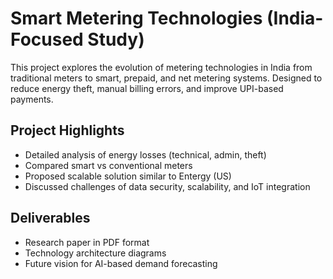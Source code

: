# Smart Metering Technologies (India-Focused Study)

This project explores the evolution of metering technologies in India from traditional meters to smart, prepaid, and net metering systems. Designed to reduce energy theft, manual billing errors, and improve UPI-based payments.

##  Project Highlights
- Detailed analysis of energy losses (technical, admin, theft)
- Compared smart vs conventional meters
- Proposed scalable solution similar to Entergy (US)
- Discussed challenges of data security, scalability, and IoT integration

##  Deliverables
- Research paper in PDF format
- Technology architecture diagrams
- Future vision for AI-based demand forecasting

